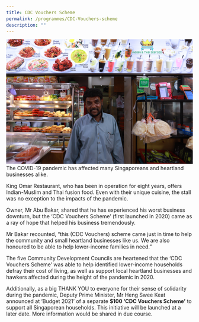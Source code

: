 ```yaml
---
title: CDC Vouchers Scheme
permalink: /programmes/CDC-Vouchers-scheme
description: ""
---
```

![CDC Vouchers Scheme](/images/Programmes/img_1840.jpg)
The COVID-19 pandemic has affected many Singaporeans and heartland businesses alike.

King Omar Restaurant, who has been in operation for eight years, offers Indian-Muslim and Thai fusion food. Even with their unique cuisine, the stall was no exception to the impacts of the pandemic.

Owner, Mr Abu Bakar, shared that he has experienced his worst business downturn, but the ‘CDC Vouchers Scheme’ (first launched in 2020) came as a ray of hope that helped his business tremendously.  

Mr Bakar recounted, “this (CDC Vouchers) scheme came just in time to help the community and small heartland businesses like us. We are also honoured to be able to help lower-income families in need.”

The five Community Development Councils are heartened that the ‘CDC Vouchers Scheme’ was able to help identified lower-income households defray their cost of living, as well as support local heartland businesses and hawkers affected during the height of the pandemic in 2020.

Additionally, as a big THANK YOU to everyone for their sense of solidarity during the pandemic, Deputy Prime Minister, Mr Heng Swee Keat announced at ‘Budget 2021’ of a separate **$100 ‘CDC Vouchers Scheme’** to support all Singaporean households. This initiative will be launched at a later date. More information would be shared in due course.